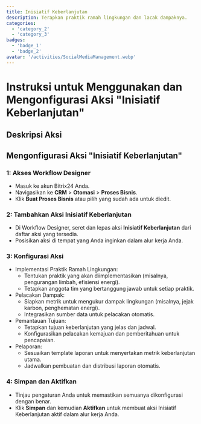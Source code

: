 ```yaml
---
title: Inisiatif Keberlanjutan
description: Terapkan praktik ramah lingkungan dan lacak dampaknya.
categories: 
  - 'category_2'
  - 'category_3'
badges: 
  - 'badge_1'
  - 'badge_2'
avatar: '/activities/SocialMediaManagement.webp'
---
```


# Instruksi untuk Menggunakan dan Mengonfigurasi Aksi "Inisiatif Keberlanjutan"

## Deskripsi Aksi

## **Mengonfigurasi Aksi "Inisiatif Keberlanjutan"**

### 1: Akses Workflow Designer
- Masuk ke akun Bitrix24 Anda.
- Navigasikan ke **CRM** > **Otomasi** > **Proses Bisnis**.
- Klik **Buat Proses Bisnis** atau pilih yang sudah ada untuk diedit.

### 2: Tambahkan Aksi Inisiatif Keberlanjutan
- Di Workflow Designer, seret dan lepas aksi **Inisiatif Keberlanjutan** dari daftar aksi yang tersedia.
- Posisikan aksi di tempat yang Anda inginkan dalam alur kerja Anda.

### 3: Konfigurasi Aksi
- Implementasi Praktik Ramah Lingkungan:
  - Tentukan praktik yang akan diimplementasikan (misalnya, pengurangan limbah, efisiensi energi).
  - Tetapkan anggota tim yang bertanggung jawab untuk setiap praktik.
- Pelacakan Dampak:
  - Siapkan metrik untuk mengukur dampak lingkungan (misalnya, jejak karbon, penghematan energi).
  - Integrasikan sumber data untuk pelacakan otomatis.
- Pemantauan Tujuan:
  - Tetapkan tujuan keberlanjutan yang jelas dan jadwal.
  - Konfigurasikan pelacakan kemajuan dan pemberitahuan untuk pencapaian.
- Pelaporan:
  - Sesuaikan template laporan untuk menyertakan metrik keberlanjutan utama.
  - Jadwalkan pembuatan dan distribusi laporan otomatis.

### 4: Simpan dan Aktifkan
- Tinjau pengaturan Anda untuk memastikan semuanya dikonfigurasi dengan benar.
- Klik **Simpan** dan kemudian **Aktifkan** untuk membuat aksi Inisiatif Keberlanjutan aktif dalam alur kerja Anda.